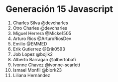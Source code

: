 # Generación 15 Javascript

1. Charles Silva @devcharles
2. Otro Charles @devcharles
3. Miguel Herrera @Micke1505
4. Arturo Rios @ArturoRiosDev
5. Emilio @EMMED
6. Erik Gutierrez @Erik0593
7. Job Lopez @bojlk2
8. Alberto Barragan @albertobafi
9. Ivonne Chavez @ivonne-scarlett
10. Ismael Monfil @biork23
11. Liliana Hernández